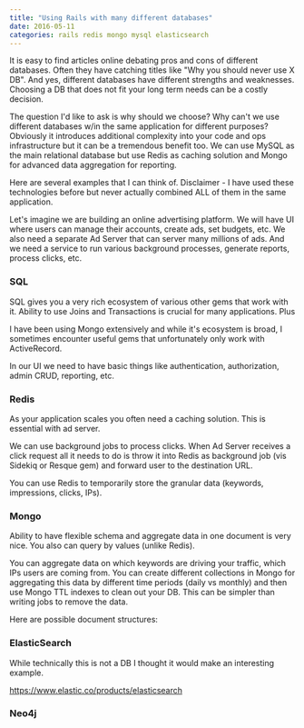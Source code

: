 ```yaml
---
title: "Using Rails with many different databases"
date: 2016-05-11
categories: rails redis mongo mysql elasticsearch
---
```


It is easy to find articles online debating pros and cons of different databases.  Often they have catching titles like "Why you should never use X DB".  And yes, different databases have different strengths and weaknesses.  Choosing a DB that does not fit your long term needs can be a costly decision.

The question I'd like to ask is why should we choose?  Why can't we use different databases w/in the same application for different purposes?  Obviously it introduces additional complexity into your code and ops infrastructure but it can be a tremendous benefit too.  We can use MySQL as the main relational database but use Redis as caching solution and Mongo for advanced data aggregation for reporting.

Here are several examples that I can think of.  Disclaimer - I have used these technologies before but never actually combined ALL of them in the same application.

Let's imagine we are building an online advertising platform.  We will have UI where users can manage their accounts, create ads, set budgets, etc.  We also need a separate Ad Server that can server many millions of ads.  And we need a service to run various background processes, generate reports, process clicks, etc.

### SQL

SQL gives you a very rich ecosystem of various other gems that work with it.  Ability to use Joins and Transactions is crucial for many applications.  Plus

I have been using Mongo extensively and while it's ecosystem is broad, I sometimes encounter useful gems that unfortunately only work with ActiveRecord.

In our UI we need to have basic things like authentication, authorization, admin CRUD, reporting, etc.

### Redis

As your application scales you often need a caching solution.  This is essential with ad server.

We can use background jobs to process clicks.  When Ad Server receives a click request all it needs to do is throw it into Redis as background job (vis Sidekiq or Resque gem) and forward user to the destination URL.

You can use Redis to temporarily store the granular data (keywords, impressions, clicks, IPs).

### Mongo

Ability to have flexible schema and aggregate data in one document is very nice.  You also can query by values (unlike Redis).

You can aggregate data on which keywords are driving your traffic, which IPs users are coming from.  You can create different collections in Mongo for aggregating this data by different time periods (daily vs monthly) and then use Mongo TTL indexes to clean out your DB.  This can be simpler than writing jobs to remove the data.

Here are possible document structures:


### ElasticSearch

While technically this is not a DB I thought it would make an interesting example.  

https://www.elastic.co/products/elasticsearch

### Neo4j
